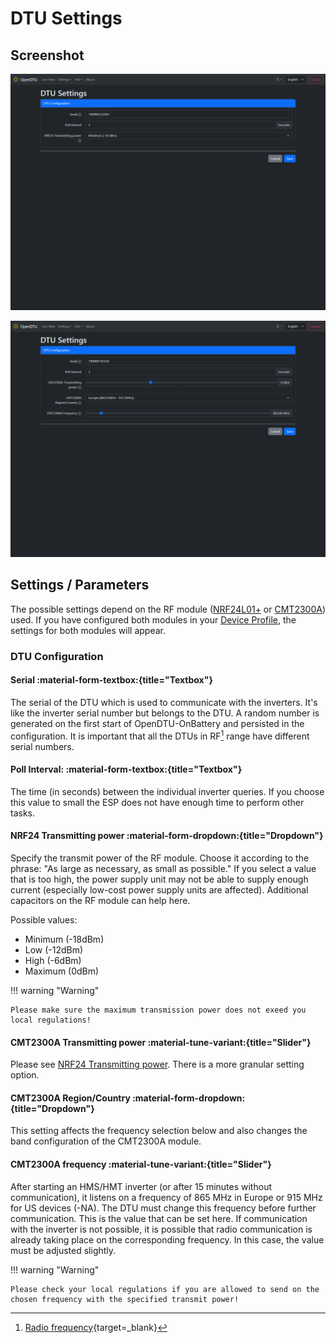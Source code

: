 # DTU Settings

## Screenshot

![DTU Settings NRF](../../assets/images/screenshots/dtu_settings_nrf.png)

![DTU Settings CMT](../../assets/images/screenshots/dtu_settings_cmt.png)

## Settings / Parameters

The possible settings depend on the RF module ([NRF24L01+](../../hardware/nrf24l01plus.md) or [CMT2300A](../../hardware/cmt2300a.md)) used. If you have configured both modules in your [Device Profile](../device_profiles.md), the settings for both modules will appear.

### DTU Configuration

#### Serial :material-form-textbox:{title="Textbox"}

The serial of the DTU which is used to communicate with the inverters. It's like the inverter serial number but belongs to the DTU. A random number is generated on the first start of OpenDTU-OnBattery and persisted in the configuration. It is important that all the DTUs in RF[^1] range have different serial numbers.

#### Poll Interval: :material-form-textbox:{title="Textbox"}

The time (in seconds) between the individual inverter queries. If you choose this value to small the ESP does not have enough time to perform other tasks.

#### NRF24 Transmitting power :material-form-dropdown:{title="Dropdown"}

Specify the transmit power of the RF module. Choose it according to the phrase: "As large as necessary, as small as possible."
If you select a value that is too high, the power supply unit may not be able to supply enough current (especially low-cost power supply units are affected). Additional capacitors on the RF module can help here.

Possible values:

* Minimum (-18dBm)
* Low (-12dBm)
* High (-6dBm)
* Maximum (0dBm)

!!! warning "Warning"

    Please make sure the maximum transmission power does not exeed you local regulations!

#### CMT2300A Transmitting power :material-tune-variant:{title="Slider"}

Please see [NRF24 Transmitting power](#nrf24-transmitting-power). There is a more granular setting option.

#### CMT2300A Region/Country :material-form-dropdown:{title="Dropdown"}

This setting affects the frequency selection below and also changes the band configuration of the CMT2300A module.

#### CMT2300A frequency :material-tune-variant:{title="Slider"}

After starting an HMS/HMT inverter (or after 15 minutes without communication), it listens on a frequency of 865 MHz in Europe or 915 MHz for US devices (-NA).
The DTU must change this frequency before further communication. This is the value that can be set here. If communication with the inverter is not possible, it is possible that radio communication is already taking place on the corresponding frequency. In this case, the value must be adjusted slightly.

!!! warning "Warning"

    Please check your local regulations if you are allowed to send on the chosen frequency with the specified transmit power!

[^1]: [Radio frequency](https://en.wikipedia.org/wiki/Radio_frequency){target=_blank}
